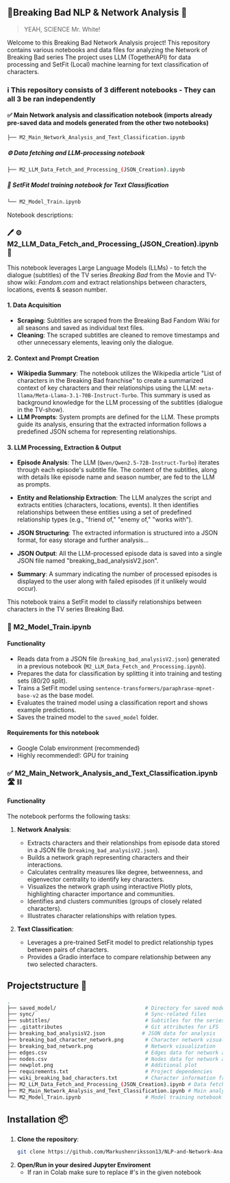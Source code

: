 
## 🔬Breaking Bad NLP & Network Analysis 🎯
 > YEAH, SCIENCE Mr. White!

Welcome to this Breaking Bad Network Analysis project! 
This repository contains various notebooks and data files for analyzing the Network of Breaking Bad series 
The project uses LLM (TogetherAPI) for data processing and SetFit (Local) machine learning for text classification of characters.

### ℹ️ This repository consists of 3 different notebooks - They can all 3 be ran independently
#### ✅ Main Network analysis and classification notebook (imports already pre-saved data and models generated from the other two notebooks)
```bash
├── M2_Main_Network_Analysis_and_Text_Classification.ipynb
```
##### ⚙️ Data fetching and LLM-processing notebook
```bash
├── M2_LLM_Data_Fetch_and_Processing_(JSON_Creation).ipynb
```
##### 🧮 SetFit Model training notebook for Text Classification 
```bash
└── M2_Model_Train.ipynb
```                                      


Notebook descriptions:

### 🖊️ ⚙️ M2_LLM_Data_Fetch_and_Processing_(JSON_Creation).ipynb 📨
This notebook leverages Large Language Models (LLMs) - to fetch the dialogue (subtitles) of the TV series *Breaking Bad* from the Movie and TV-show wiki: *Fandom.com* and extract relationships between characters, locations, events & season number.

#### 1. Data Acquisition

- **Scraping**: Subtitles are scraped from the Breaking Bad Fandom Wiki for all seasons and saved as individual text files.
- **Cleaning**: The scraped subtitles are cleaned to remove timestamps and other unnecessary elements, leaving only the dialogue.

#### 2. Context and Prompt Creation

- **Wikipedia Summary**: The notebook utilizes the Wikipedia article "List of characters in the Breaking Bad franchise" to create a summarized context of key characters and their relationships using the LLM: `meta-llama/Meta-Llama-3.1-70B-Instruct-Turbo`. This summary is used as background knowledge for the LLM processing of the subtitles (dialogue in the TV-show).
- **LLM Prompts**: System prompts are  defined for the LLM. These prompts guide its analysis, ensuring that the extracted information follows a predefined JSON schema for representing relationships.

#### 3. LLM Processing, Extraction & Output

- **Episode Analysis**: The LLM (`Qwen/Qwen2.5-72B-Instruct-Turbo`) iterates through each episode's subtitle file. The content of the subtitles, along with details like episode name and season number, are fed to the LLM as prompts.
- **Entity and Relationship Extraction**: The LLM analyzes the script and extracts entities (characters, locations, events). It then identifies relationships between these entities using a set of predefined relationship types (e.g., "friend of," "enemy of," "works with").
- **JSON Structuring**: The extracted information is structured into a JSON format, for easy storage and further analysis...

- **JSON Output**: All the LLM-processed episode data is saved into a single JSON file named "breaking_bad_analysisV2.json".
- **Summary**: A summary indicating the number of processed episodes is displayed to the user along with failed episodes (if it unlikely would occur).

This notebook trains a SetFit model to classify relationships between characters in the TV series Breaking Bad.

### 🧮 M2_Model_Train.ipynb
#### Functionality

- Reads data from a JSON file (`breaking_bad_analysisV2.json`) generated in a previous notebook (`M2_LLM_Data_Fetch_and_Processing.ipynb`).
- Prepares the data for classification by splitting it into training and testing sets (80/20 split).
- Trains a SetFit model using `sentence-transformers/paraphrase-mpnet-base-v2` as the base model.
- Evaluates the trained model using a classification report and shows example predictions.
- Saves the trained model to the `saved_model` folder.

#### Requirements for this notebook

- Google Colab environment (recommended)
- Highly recommended!: GPU for training

### ✅ M2_Main_Network_Analysis_and_Text_Classification.ipynb 🛣️ ⛓️

#### Functionality

The notebook performs the following tasks:

1. **Network Analysis**: 
    - Extracts characters and their relationships from episode data stored in a JSON file (`breaking_bad_analysisV2.json`).
    - Builds a network graph representing characters and their interactions.
    - Calculates centrality measures like degree, betweenness, and eigenvector centrality to identify key characters.
    - Visualizes the network graph using interactive Plotly plots, highlighting character importance and communities.
    - Identifies and clusters communities (groups of closely related characters).
    - Illustrates character relationships with relation types.

2. **Text Classification**:
    - Leverages a pre-trained SetFit model to predict relationship types between pairs of characters.
    - Provides a Gradio interface to compare relationship between any two selected characters.


## Projectstructure 📂 

```bash
.
├── saved_model/                             # Directory for saved models
├── sync/                                    # Sync-related files
├── subtitles/                               # Subtitles for the series
├── .gitattributes                           # Git attributes for LFS
├── breaking_bad_analysisV2.json            # JSON data for analysis
├── breaking_bad_character_network.png       # Character network visualization
├── breaking_bad_network.png                 # Network visualization
├── edges.csv                                # Edges data for network analysis
├── nodes.csv                                # Nodes data for network analysis
├── newplot.png                              # Additional plot
├── requirements.txt                         # Project dependencies
├── wiki_breaking_bad_characters.txt         # Character information from Wikipedia
├── M2_LLM_Data_Fetch_and_Processing_(JSON_Creation).ipynb # Data fetching and processing notebook
├── M2_Main_Network_Analysis_and_Text_Classification.ipynb # Main analysis and classification notebook
└── M2_Model_Train.ipynb                     # Model training notebook
```

## Installation 📦 

1. **Clone the repository**:
   ```bash
   git clone https://github.com/Markushenriksson13/NLP-and-Network-Analysis_Exam_Submission.git
   ```
2. **Open/Run in your desired Jupyter Enviroment**
   - If ran in Colab make sure to replace #'s in the given notebook

##
